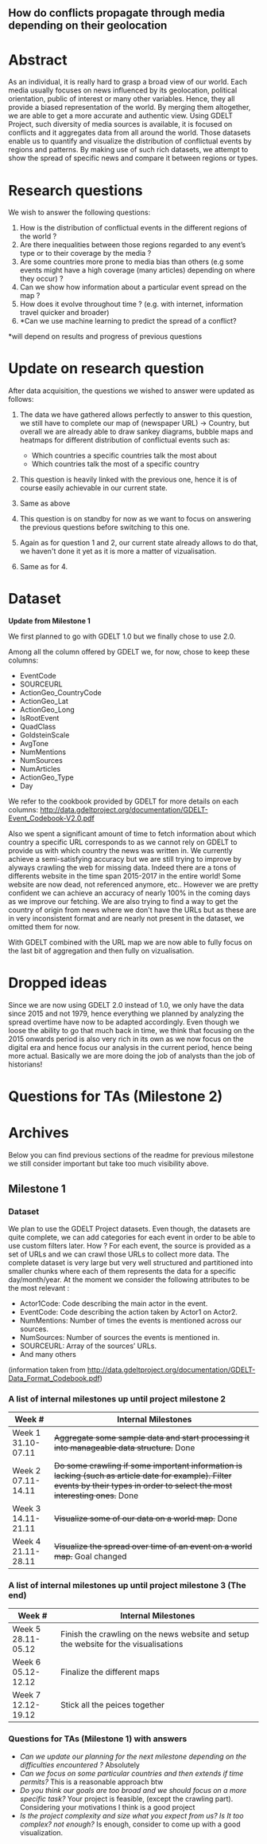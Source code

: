 ## How do conflicts propagate through media depending on their geolocation
# Abstract
As an individual, it is really hard to grasp a broad view of our world. Each media usually focuses on news influenced by its geolocation, political orientation, public of interest or many other variables. Hence, they all provide a biased representation of the world. By merging them altogether, we are able to get a more accurate and authentic view. Using GDELT Project, such diversity of media sources is available, it is focused on conflicts and it aggregates data from all around the world. Those datasets enable us to quantify and visualize the distribution of conflictual events by regions and patterns. By making use of such rich datasets, we attempt to show the spread of specific news and compare it between regions or types.
# Research questions
We wish to answer the following questions:

1. How is the distribution of conflictual events in the different regions of the world ?
1. Are there inequalities between those regions regarded to any event’s type or to their coverage by the media ?
1. Are some countries more prone to media bias than others (e.g some events might have a high coverage (many articles) depending on where they occur) ?
1. Can we show how information about a particular event spread on the map ?
1. How does it evolve throughout time ? (e.g. with internet, information travel quicker and broader)
1. *Can we use machine learning to predict the spread of a conflict?

*will depend on results and progress of previous questions

# Update on research question
After data acquisition, the questions we wished to answer were updated as follows:
1. The data we have gathered allows perfectly to answer to this question, we still have to complete our map of (newspaper URL) -> Country, but overall we are already able to draw sankey diagrams, bubble maps and heatmaps for different distribution of conflictual events such as:
    - Which countries a specific countries talk the most about
    - Which countries talk the most of a specific country

1. This question is heavily linked with the previous one, hence it is of course easily achievable in our current state.
1. Same as above
1. This question is on standby for now as we want to focus on answering the previous questions before switching to this one.
1. Again as for question 1 and 2, our current state already allows to do that, we haven't done it yet as it is more a matter of vizualisation.
1. Same as for 4.

# Dataset

**Update from Milestone 1**

We first planned to go with GDELT 1.0 but we finally chose to use 2.0.

Among all the column offered by GDELT we, for now, chose to keep these columns:
- EventCode
- SOURCEURL
- ActionGeo_CountryCode
- ActionGeo_Lat
- ActionGeo_Long
- IsRootEvent
- QuadClass
- GoldsteinScale
- AvgTone
- NumMentions
- NumSources
- NumArticles
- ActionGeo_Type
- Day

We refer to the cookbook provided by GDELT for more details on each columns: http://data.gdeltproject.org/documentation/GDELT-Event_Codebook-V2.0.pdf

Also we spent a significant amount of time to fetch information about which country a specific URL corresponds to as we cannot rely on GDELT to provide us with which country the news was written in. We currently achieve a semi-satisfying accuracy but we are still trying to improve by alyways crawling the web for missing data. Indeed there are a tons of differents website in the time span 2015-2017 in the entire world! Some website are now dead, not referenced anymore, etc.. However we are pretty confident we can achieve an accuracy of nearly 100% in the coming days as we improve our fetching. We are also trying to find a way to get the country of origin from news where we don't have the URLs but as these are in very inconsistent format and are nearly not present in the dataset, we omitted them for now.

With GDELT combined with the URL map we are now able to fully focus on the last bit of aggregation and then fully on vizualisation.

# Dropped ideas

Since we are now using GDELT 2.0 instead of 1.0, we only have the data since 2015 and not 1979, hence everything we planned by analyzing the spread overtime have now to be adapted accordingly. Even though we loose the ability to go that much back in time, we think that focusing on the 2015 onwards period is also very rich in its own as we now focus on the digital era and hence focus our analysis in the current period, hence being more actual. Basically we are more doing the job of analysts than the job of historians!

# Questions for TAs (Milestone 2)

# Archives
Below you can find previous sections of the readme for previous milestone we still consider important but take too much visibility above.

## Milestone 1

### Dataset
We plan to use the GDELT Project datasets.
Even though, the datasets are quite complete, we can add categories for each event in order to be able to use custom filters later. How ? For each event, the source is provided as a set of URLs and we can crawl those URLs to collect more data.
The complete dataset is very large but very well structured and partitioned into smaller chunks where each of them represents the data for a specific day/month/year. At the moment we consider the following attributes to be the most relevant :
- Actor1Code: Code describing the main actor in the event.
- EventCode: Code describing the action taken by Actor1 on Actor2.
- NumMentions: Number of times the events is mentioned across our sources.
- NumSources: Number of sources the events is mentioned in.
- SOURCEURL: Array of the sources’ URLs.
- And many others

(information taken from http://data.gdeltproject.org/documentation/GDELT-Data_Format_Codebook.pdf)

### A list of internal milestones up until project milestone 2
|Week #|Internal Milestones|
|---|---|
|Week 1<br/>31.10-07.11|~~Aggregate some sample data and start processing it into manageable data structure.~~ Done|
|Week 2<br/>07.11-14.11|~~Do some crawling if some important information is lacking (such as article date for example). Filter events by their types in order to select the most interesting ones.~~ Done|
|Week 3<br/>14.11-21.11|~~Visualize some of our data on a world map.~~ Done|
|Week 4<br/>21.11-28.11|~~Visualize the spread over time of an event on a world map.~~ Goal changed|

### A list of internal milestones up until project milestone 3 (The end)
|Week #|Internal Milestones|
|---|---|
|Week 5<br/>28.11-05.12|Finish the crawling on the news website and setup the website for the visualisations|
|Week 6<br/>05.12-12.12|Finalize the different maps|
|Week 7<br/>12.12-19.12|Stick all the peices together|

### Questions for TAs (Milestone 1) with answers
- *Can we update our planning for the next milestone depending on the difficulties encountered ?* Absolutely
- *Can we focus on some particular countries and then extends if time permits?* This is a reasonable approach btw
- *Do you think our goals are too broad and we should focus on a more specific task?* Your project is feasible, (except the crawling part). Considering your motivations I think is a good project
- *Is the project complexity and size what you expect from us? Is It too complex? not enough?* Is enough, consider to come up with a good visualization.